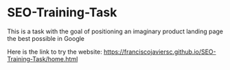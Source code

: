 # SEO-Training-Task
This is a task with the goal of positioning an imaginary product landing page the best possible in Google


Here is the link to try the website: https://franciscojaviersc.github.io/SEO-Training-Task/home.html 

